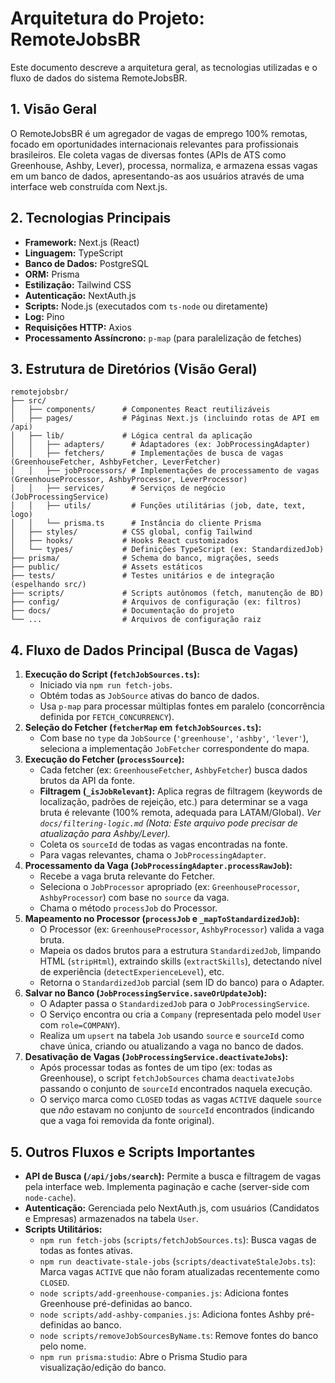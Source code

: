 # Arquitetura do Projeto: RemoteJobsBR

Este documento descreve a arquitetura geral, as tecnologias utilizadas e o fluxo de dados do sistema RemoteJobsBR.

## 1. Visão Geral

O RemoteJobsBR é um agregador de vagas de emprego 100% remotas, focado em oportunidades internacionais relevantes para profissionais brasileiros. Ele coleta vagas de diversas fontes (APIs de ATS como Greenhouse, Ashby, Lever), processa, normaliza, e armazena essas vagas em um banco de dados, apresentando-as aos usuários através de uma interface web construída com Next.js.

## 2. Tecnologias Principais

*   **Framework:** Next.js (React)
*   **Linguagem:** TypeScript
*   **Banco de Dados:** PostgreSQL
*   **ORM:** Prisma
*   **Estilização:** Tailwind CSS
*   **Autenticação:** NextAuth.js
*   **Scripts:** Node.js (executados com `ts-node` ou diretamente)
*   **Log:** Pino
*   **Requisições HTTP:** Axios
*   **Processamento Assíncrono:** `p-map` (para paralelização de fetches)

## 3. Estrutura de Diretórios (Visão Geral)

```
remotejobsbr/
├── src/
│   ├── components/      # Componentes React reutilizáveis
│   ├── pages/           # Páginas Next.js (incluindo rotas de API em /api)
│   ├── lib/             # Lógica central da aplicação
│   │   ├── adapters/      # Adaptadores (ex: JobProcessingAdapter)
│   │   ├── fetchers/      # Implementações de busca de vagas (GreenhouseFetcher, AshbyFetcher, LeverFetcher)
│   │   ├── jobProcessors/ # Implementações de processamento de vagas (GreenhouseProcessor, AshbyProcessor, LeverProcessor)
│   │   ├── services/      # Serviços de negócio (JobProcessingService)
│   │   ├── utils/         # Funções utilitárias (job, date, text, logo)
│   │   └── prisma.ts      # Instância do cliente Prisma
│   ├── styles/          # CSS global, config Tailwind
│   ├── hooks/           # Hooks React customizados
│   └── types/           # Definições TypeScript (ex: StandardizedJob)
├── prisma/              # Schema do banco, migrações, seeds
├── public/              # Assets estáticos
├── tests/               # Testes unitários e de integração (espelhando src/)
├── scripts/             # Scripts autônomos (fetch, manutenção de BD)
├── config/              # Arquivos de configuração (ex: filtros)
├── docs/                # Documentação do projeto
└── ...                  # Arquivos de configuração raiz
```

## 4. Fluxo de Dados Principal (Busca de Vagas)

1.  **Execução do Script (`fetchJobSources.ts`):**
    *   Iniciado via `npm run fetch-jobs`.
    *   Obtém todas as `JobSource` ativas do banco de dados.
    *   Usa `p-map` para processar múltiplas fontes em paralelo (concorrência definida por `FETCH_CONCURRENCY`).
2.  **Seleção do Fetcher (`fetcherMap` em `fetchJobSources.ts`):**
    *   Com base no `type` da `JobSource` (`'greenhouse'`, `'ashby'`, `'lever'`), seleciona a implementação `JobFetcher` correspondente do mapa.
3.  **Execução do Fetcher (`processSource`):**
    *   Cada fetcher (ex: `GreenhouseFetcher`, `AshbyFetcher`) busca dados brutos da API da fonte.
    *   **Filtragem (`_isJobRelevant`):** Aplica regras de filtragem (keywords de localização, padrões de rejeição, etc.) para determinar se a vaga bruta é relevante (100% remota, adequada para LATAM/Global). _Ver `docs/filtering-logic.md` (Nota: Este arquivo pode precisar de atualização para Ashby/Lever)._
    *   Coleta os `sourceId` de todas as vagas encontradas na fonte.
    *   Para vagas relevantes, chama o `JobProcessingAdapter`.
4.  **Processamento da Vaga (`JobProcessingAdapter.processRawJob`):**
    *   Recebe a vaga bruta relevante do Fetcher.
    *   Seleciona o `JobProcessor` apropriado (ex: `GreenhouseProcessor`, `AshbyProcessor`) com base no `source` da vaga.
    *   Chama o método `processJob` do Processor.
5.  **Mapeamento no Processor (`processJob` e `_mapToStandardizedJob`):**
    *   O Processor (ex: `GreenhouseProcessor`, `AshbyProcessor`) valida a vaga bruta.
    *   Mapeia os dados brutos para a estrutura `StandardizedJob`, limpando HTML (`stripHtml`), extraindo skills (`extractSkills`), detectando nível de experiência (`detectExperienceLevel`), etc.
    *   Retorna o `StandardizedJob` parcial (sem ID do banco) para o Adapter.
6.  **Salvar no Banco (`JobProcessingService.saveOrUpdateJob`):**
    *   O Adapter passa o `StandardizedJob` para o `JobProcessingService`.
    *   O Serviço encontra ou cria a `Company` (representada pelo model `User` com `role=COMPANY`).
    *   Realiza um `upsert` na tabela `Job` usando `source` e `sourceId` como chave única, criando ou atualizando a vaga no banco de dados.
7.  **Desativação de Vagas (`JobProcessingService.deactivateJobs`):**
    *   Após processar todas as fontes de um tipo (ex: todas as Greenhouse), o script `fetchJobSources` chama `deactivateJobs` passando o conjunto de `sourceId` encontrados naquela execução.
    *   O serviço marca como `CLOSED` todas as vagas `ACTIVE` daquele `source` que *não* estavam no conjunto de `sourceId` encontrados (indicando que a vaga foi removida da fonte original).

## 5. Outros Fluxos e Scripts Importantes

*   **API de Busca (`/api/jobs/search`):** Permite a busca e filtragem de vagas pela interface web. Implementa paginação e cache (server-side com `node-cache`).
*   **Autenticação:** Gerenciada pelo NextAuth.js, com usuários (Candidatos e Empresas) armazenados na tabela `User`.
*   **Scripts Utilitários:**
    *   `npm run fetch-jobs` (`scripts/fetchJobSources.ts`): Busca vagas de todas as fontes ativas.
    *   `npm run deactivate-stale-jobs` (`scripts/deactivateStaleJobs.ts`): Marca vagas `ACTIVE` que não foram atualizadas recentemente como `CLOSED`.
    *   `node scripts/add-greenhouse-companies.js`: Adiciona fontes Greenhouse pré-definidas ao banco.
    *   `node scripts/add-ashby-companies.js`: Adiciona fontes Ashby pré-definidas ao banco.
    *   `node scripts/removeJobSourcesByName.ts`: Remove fontes do banco pelo nome.
    *   `npm run prisma:studio`: Abre o Prisma Studio para visualização/edição do banco. 